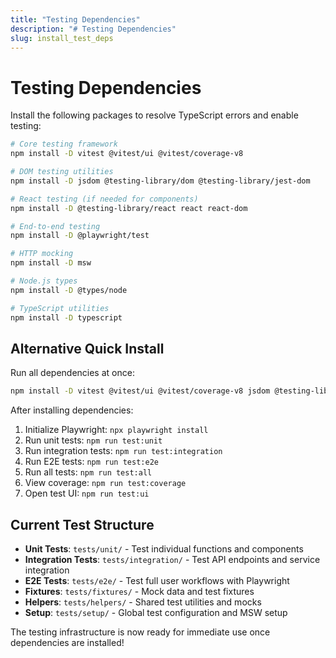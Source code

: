 ```yaml
---
title: "Testing Dependencies"
description: "# Testing Dependencies"
slug: install_test_deps
---
```


# Testing Dependencies

Install the following packages to resolve TypeScript errors and enable testing:

```bash
# Core testing framework
npm install -D vitest @vitest/ui @vitest/coverage-v8

# DOM testing utilities
npm install -D jsdom @testing-library/dom @testing-library/jest-dom

# React testing (if needed for components)
npm install -D @testing-library/react react react-dom

# End-to-end testing
npm install -D @playwright/test

# HTTP mocking
npm install -D msw

# Node.js types
npm install -D @types/node

# TypeScript utilities
npm install -D typescript
```

## Alternative Quick Install

Run all dependencies at once:

```bash
npm install -D vitest @vitest/ui @vitest/coverage-v8 jsdom @testing-library/dom @testing-library/jest-dom @testing-library/react react react-dom @playwright/test msw @types/node typescript
```

After installing dependencies:

1. Initialize Playwright: `npx playwright install`
2. Run unit tests: `npm run test:unit`
3. Run integration tests: `npm run test:integration`
4. Run E2E tests: `npm run test:e2e`
5. Run all tests: `npm run test:all`
6. View coverage: `npm run test:coverage`
7. Open test UI: `npm run test:ui`

## Current Test Structure

- **Unit Tests**: `tests/unit/` - Test individual functions and components
- **Integration Tests**: `tests/integration/` - Test API endpoints and service integration
- **E2E Tests**: `tests/e2e/` - Test full user workflows with Playwright
- **Fixtures**: `tests/fixtures/` - Mock data and test fixtures
- **Helpers**: `tests/helpers/` - Shared test utilities and mocks
- **Setup**: `tests/setup/` - Global test configuration and MSW setup

The testing infrastructure is now ready for immediate use once dependencies are installed!
